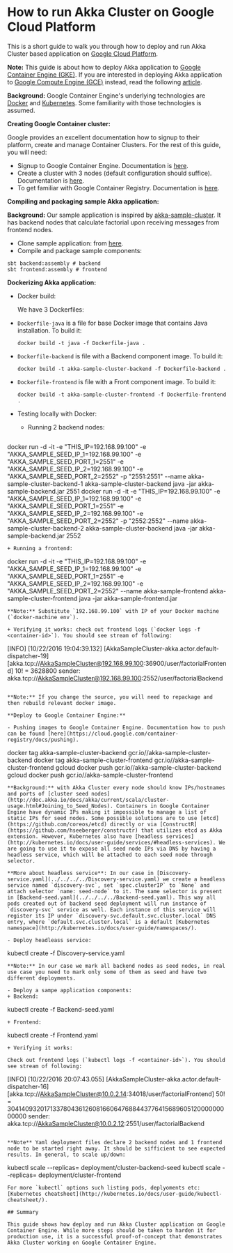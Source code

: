 # How to run Akka Cluster on Google Cloud Platform

This is a short guide to walk you through how to deploy and run Akka Cluster based application on [Google Cloud Platform](https://cloud.google.com/).

**Note:** This guide is about how to deploy Akka application to [Google Container Engine (GKE)](https://cloud.google.com/container-engine/). If you are interested in deploying Akka application to [Google Compute Engine (GCE)](https://cloud.google.com/compute/) instead, read the following [article](https://www.lightbend.com/blog/how-to-run-akka-on-google-compute-engine).

**Background:** Google Container Engine's underlying technologies are [Docker](https://www.docker.com/) and [Kubernetes](http://kubernetes.io/). Some familiarity with those technologies is assumed.

**Creating Google Container cluster:**

Google provides an excellent documentation how to signup to their platform, create and manage Container Clusters. For the rest of this guide, you will need:

- Signup to Google Container Engine. Documentation is [here](https://cloud.google.com/container-engine/docs/quickstart).
- Create a cluster with 3 nodes (default configuration  should suffice). Documentation is [here](https://cloud.google.com/container-engine/docs/clusters/operations).
- To get familiar with Google Container Registry. Documentation is [here](https://cloud.google.com/container-registry/docs/how-to).

**Compiling and packaging sample Akka application:**

**Background:** Our sample application is inspired by [akka-sample-cluster](https://github.com/akka/akka/tree/master/akka-samples/akka-sample-cluster-scala). It has backend nodes that calculate factorial upon receiving messages from frontend nodes.

- Clone sample application: from [here](https://github.com/katrinsharp/akka-sample-cluster-on-googlecontainerengine).
- Compile and package sample components:
```
sbt backend:assembly # backend
sbt frontend:assembly # frontend
```
**Dockerizing Akka application:**

- Docker build:

  We have 3 Dockerfiles:

- `Dockerfile-java` is a file for base Docker image that contains Java installation. To build it:

  ```
  docker build -t java -f Dockerfile-java .
  ```
- `Dockerfile-backend` is file with a Backend component image. To build it:

  ```
  docker build -t akka-sample-cluster-backend -f Dockerfile-backend .
  ```
- `Dockerfile-frontend` is file with a Front component image. To build it:

  ```
  docker build -t akka-sample-cluster-frontend -f Dockerfile-frontend .
  ```
- Testing locally with Docker:

  + Running 2 backend nodes:
  ```
 docker run -d -it -e "THIS_IP=192.168.99.100" -e "AKKA_SAMPLE_SEED_IP_1=192.168.99.100" -e "AKKA_SAMPLE_SEED_PORT_1=2551" -e "AKKA_SAMPLE_SEED_IP_2=192.168.99.100" -e "AKKA_SAMPLE_SEED_PORT_2=2552" -p "2551:2551"  --name akka-sample-cluster-backend-1 akka-sample-cluster-backend java -jar akka-sample-backend.jar 2551
 docker run -d -it -e "THIS_IP=192.168.99.100" -e "AKKA_SAMPLE_SEED_IP_1=192.168.99.100" -e "AKKA_SAMPLE_SEED_PORT_1=2551" -e "AKKA_SAMPLE_SEED_IP_2=192.168.99.100" -e "AKKA_SAMPLE_SEED_PORT_2=2552" -p "2552:2552"  --name akka-sample-cluster-backend-2 akka-sample-cluster-backend java -jar akka-sample-backend.jar 2552
  ```
  + Running a frontend:
  ```
  docker run -d -it -e "THIS_IP=192.168.99.100" -e "AKKA_SAMPLE_SEED_IP_1=192.168.99.100" -e "AKKA_SAMPLE_SEED_PORT_1=2551" -e "AKKA_SAMPLE_SEED_IP_2=192.168.99.100" -e "AKKA_SAMPLE_SEED_PORT_2=2552" --name akka-sample-frontend akka-sample-cluster-frontend java -jar akka-sample-frontend.jar
  ```
  **Note:** Substitute `192.168.99.100` with IP of your Docker machine (`docker-machine env`).

  + Verifying it works: check out frontend logs (`docker logs -f <container-id>`). You should see stream of following:
  ```
  [INFO] [10/22/2016 19:04:39.132] [AkkaSampleCluster-akka.actor.default-dispatcher-19] [akka.tcp://AkkaSampleCluster@192.168.99.100:36900/user/factorialFrontend] 10! = 3628800 sender: akka.tcp://AkkaSampleCluster@192.168.99.100:2552/user/factorialBackend
  ```

**Note:** If you change the source, you will need to repackage and then rebuild relevant docker image.

**Deploy to Google Container Engine:**

- Pushing images to Google Container Engine. Documentation how to push can be found [here](https://cloud.google.com/container-registry/docs/pushing).
  ```
  docker tag akka-sample-cluster-backend gcr.io/<your-project-id>/akka-sample-cluster-backend
  docker tag akka-sample-cluster-frontend gcr.io/<your-project-id>/akka-sample-cluster-frontend
  gcloud docker push gcr.io/<your-project-id>/akka-sample-cluster-backend
  gcloud docker push gcr.io/<your-project-id>/akka-sample-cluster-frontend
  ```
**Background:** with Akka Cluster every node should know IPs/hostnames and ports of [cluster seed nodes](http://doc.akka.io/docs/akka/current/scala/cluster-usage.html#Joining_to_Seed_Nodes). Containers in Google Container Engine have dynamic IPs making it impossible to manage a list of static IPs for seed nodes. Some possible solutions are to use [etcd](https://github.com/coreos/etcd) directly or via [ConstructR](https://github.com/hseeberger/constructr) that utilizes etcd as Akka extension. However, Kubernetes also have [headless services](http://kubernetes.io/docs/user-guide/services/#headless-services). We are going to use it to expose all seed node IPs via DNS by having a headless service, which will be attached to each seed node through selector.

**More about headless service**: In our case in [Discovery-service.yaml](../../../../Discovery-service.yaml) we create a headless service named `discovery-svc`, set `spec.clusterIP` to `None` and attach selector `name: seed-node` to it. The same selector is present in [Backend-seed.yaml](../../../../Backend-seed.yaml). This way all pods created out of backend seed deployment will run instance of `discovery-svc` service as well. Each instance of this service will register its IP under `discovery-svc.default.svc.cluster.local` DNS entry, where `default.svc.cluster.local` is a default [Kubernetes namespace](http://kubernetes.io/docs/user-guide/namespaces/).

- Deploy headleass service:
  ```
  kubectl create -f Discovery-service.yaml
  ```
**Note:** In our case we mark all backend nodes as seed nodes, in real use case you need to mark only some of them as seed and have two different deployments.

- Deploy a sampe application components:
  + Backend:
  ```
  kubectl create -f Backend-seed.yaml
  ```
  + Frontend:
  ```
  kubectl create -f Frontend.yaml
  ```
  + Verifying it works: 
  
  Check out frontend logs (`kubectl logs -f <container-id>`). You should see stream of following:
  ```
  [INFO] [10/22/2016 20:07:43.055] [AkkaSampleCluster-akka.actor.default-dispatcher-16] [akka.tcp://AkkaSampleCluster@10.0.2.14:34018/user/factorialFrontend] 50! = 30414093201713378043612608166064768844377641568960512000000000000 sender: akka.tcp://AkkaSampleCluster@10.0.2.12:2551/user/factorialBackend
  ```

**Note** Yaml deployment files declare 2 backend nodes and 1 frontend node to be started right away. It should be sifficient to see expected results. In general, to scale up/down:
```
kubectl scale --replicas=<target-number> deployment/cluster-backend-seed
kubectl scale --replicas=<target-number> deployment/cluster-frontend
```
For more `kubectl` options such listing pods, deplyoments etc: [Kubernetes cheatsheet](http://kubernetes.io/docs/user-guide/kubectl-cheatsheet/).

## Summary

This guide shows how deploy and run Akka Cluster application on Google Container Engine. While more steps should be taken to harden it for production use, it is a successful proof-of-concept that demonstrates Akka Cluster working on Google Container Engine.